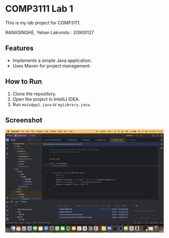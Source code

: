 # COMP3111 Lab 1
This is my lab project for COMP3111.

RANASINGHE, Yehan Lakvindu : 
20900127

## Features
- Implements a simple Java application.
- Uses Maven for project management.

## How to Run
1. Clone the repository.
2. Open the project in IntelliJ IDEA.
3. Run `mainApp1.java` or `myLibrary.java`.

## Screenshot

![Project Screenshot](screenshot.png)
